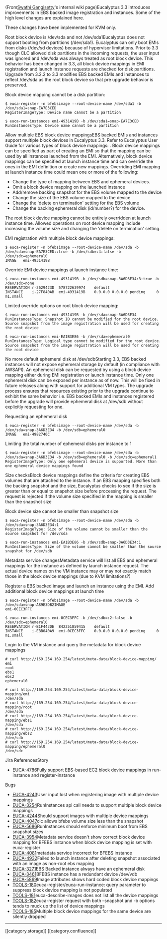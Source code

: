 

(From[Swathi Gangisetty](https://eucalyptus.atlassian.net/wiki/display/~swathi)'s internal wiki page)Eucalyptus 3.3 introduces improvements in EBS backed image registration and instances. Some of the high level changes are explained here.



These changes have been implemented for KVM only.



Root block device is /dev/sda and not /dev/sda1Eucalyptus does not support booting from partitions (/dev/sda1). Eucalyptus can only boot EMIs from disks (/dev/sd devices) because of hypervisor limitations. Prior to 3.3 though CLC allowed disk partitions in the incoming requests, the user input was ignored and /dev/sda was always treated as root block device. This behavior has been changed in 3.3, all block device mappings in EMI registration and launch instance requests are checked for disk partitions. Upgrade from 3.2.2 to 3.3 modifies EBS backed EMIs and instances to reflect /dev/sda as the root block device so that pre upgrade behavior is preserved.

Block device mapping cannot be a disk partition:


```
$ euca-register -n bfebsimage --root-device-name /dev/sda1 -b /dev/sda1=snap-EA7E3CED
RegisterImageType: Device name cannot be a partition

$ euca-run-instances emi-4931419B -b /dev/sda1=snap-EA7E3CED
RunInstancesType: Device name cannot be a partition
```
Allow multiple EBS block device mappingsEBS backed EMIs and instances support multiple block devices in Eucalyptus 3.3. Refer to Eucalyptus User Guide for various types of block device mappings: _<Link to doc>_ . Block device mappings can be specified as part of creating an EMI so that the mapping can be used by all instances launched from the EMI. Alternatively, block device mappings can be specified at launch instance time and can override the ones in the EMI definition or create new mappings. Overriding EMI mapping at launch instance time could mean one or more of the following:


* Change the type of mapping between EBS and ephemeral devices.
* Omit a block device mapping on the launched instance
* Add/remove backing snapshot for the EBS volume mapped to the device
* Change the size of the EBS volume mapped to the device
* Change the 'delete on termination' setting for the EBS volume
* Change the backing ephemeral disk (id/number?) for the device.

The root block device mapping cannot be entirely overridden at launch instance time. Allowed operations on root device mapping include increasing the volume size and changing the 'delete on termination' setting.

EMI registration with multiple block device mappings:


```
$ euca-register -n bfebsimage --root-device-name /dev/sda -b /dev/sda=snap-EA7E3CED::true -b /dev/sdb=:4:false -b /dev/sdc=ephemeral0
IMAGE	emi-4931419B
```
Override EMI device mappings at launch instance time:


```
$ euca-run-instances emi-4931419B -b /dev/sdb=snap-3A6D3E34:3:true -b /dev/sdc=none
RESERVATION	r-3629423D	578722639974	default
INSTANCE	i-27F840AB	emi-4931419B	0.0.0.0	0.0.0.0	pending		0		m1.small
```
Limited override options on root block device mapping:


```
$ euca-run-instances emi-4931419B -b /dev/sda=snap-3A6D3E34
RunInstancesType: Snapshot ID cannot be modified for the root device. Source snapshot from the image registration will be used for creating the root device

$ euca-run-instances emi-EA1B3E86 -b /dev/sda=ephemeral0
RunInstancesType: Logical type cannot be modified for the root device. Source snapshot from the image registration will be used for creating the root device
```
No more default ephemeral disk at /dev/sdbStarting 3.3, EBS backed instances will not expose ephemeral storage by default (in compliance with AWSAPI). An ephemeral disk can be requested by using a block device mapping either during EMI registration or launch instance time. Only one ephemeral disk can be exposed per instance as of now. This will be fixed in future releases along with support for additional VM types. The upgrade process ensures that resources existing prior to the upgrade continue to exhibit the same behavior i.e. EBS backed EMIs and instances registered before the upgrade will provide ephemeral disk at /dev/sdb without explicitly requesting for one.

Requesting an ephemeral disk


```
$ euca-register -n bfebsimage --root-device-name /dev/sda -b /dev/sda=snap-3A6D3E34 -b /dev/sdb=ephemeral0
IMAGE	emi-4982740C
```
Limiting the total number of ephemeral disks per instance to 1


```
$ euca-register -n bfebsimage --root-device-name /dev/sda -b /dev/sda=snap-3A6D3E34 -b /dev/sdb=ephemeral0 -b /dev/sdc=ephemeral1
RegisterImageType: Only one ephemeral device is supported. More than one ephemeral device mappings found
```
Size checksBlock device mappings define the criteria for creating EBS volumes that are attached to the instance. If an EBS mapping specifies both the backing snapshot and the size, Eucalyptus checks to see if the size is greater than or equal to snapshot size before processing the request. The request is rejected if the volume size specified in the mapping is smaller than the snapshot size

Block device size cannot be smaller than snapshot size


```
$ euca-register -n bfebsimage --root-device-name /dev/sda -b /dev/sda=snap-3A6D3E34:1
RegisterImageType: Size of the volume cannot be smaller than the source snapshot for /dev/sda

$ euca-run-instances emi-EA1B3E86 -b /dev/sdb=snap-3A6D3E34:1
RunInstancesType: Size of the volume cannot be smaller than the source snapshot for /dev/sdb
```
Metadata service changesMetadata service will list all EBS and ephemeral mappings for the instance as defined by launch instance request. The actual device names on the VM instance may or may not exactly match those in the block device mappings (due to KVM limitations?)

Register a EBS backed image and launch an instance using the EMI. Add additional block device mappings at launch time


```
$ euca-register -n bfebsimage --root-device-name /dev/sda -b /dev/sda=snap-A89E3DB2IMAGE	
emi-0CEC3FFC

$ euca-run-instances emi-0CEC3FFC -b /dev/sdb=:2:false -b /dev/sdc=ephemeral0
RESERVATION	r-B1F443DE	842251859415	default
INSTANCE	i-EBB040A9	emi-0CEC3FFC	0.0.0.0	0.0.0.0	pending		0		m1.small	
```
Login to the VM instance and query the metadata for block device mappings


```
# curl http://169.254.169.254/latest/meta-data/block-device-mapping/
emi
root
ebs1
ebs2
ephemeral0

# curl http://169.254.169.254/latest/meta-data/block-device-mapping/emi
/dev/sda
# curl http://169.254.169.254/latest/meta-data/block-device-mapping/root
/dev/sda
# curl http://169.254.169.254/latest/meta-data/block-device-mapping/ebs1
/dev/sda
# curl http://169.254.169.254/latest/meta-data/block-device-mapping/ebs2
/dev/sdb
# curl http://169.254.169.254/latest/meta-data/block-device-mapping/ephemeral0
/dev/sdc
```
Jira ReferencesStory
* [EUCA-4786](https://eucalyptus.atlassian.net/browse/EUCA-4786)Fully support EBS-based EC2 block device mappings in run-instance and register-instance

Bugs
* [EUCA-4243](https://eucalyptus.atlassian.net/browse/EUCA-4243)User input lost when registering image with multiple device mappings
* [EUCA-3254](https://eucalyptus.atlassian.net/browse/EUCA-3254)RunInstances api call needs to support multiple block device mappings
* [EUCA-4244](https://eucalyptus.atlassian.net/browse/EUCA-4244)Should support images with multiple device mappings
* [EUCA-4047](https://eucalyptus.atlassian.net/browse/EUCA-4047)clc allows bfebs volume size less than the snapshot
* [EUCA-5686](https://eucalyptus.atlassian.net/browse/EUCA-5686)RunInstances should enforce minimum boot from EBS snapshot sizes
* [EUCA-3954](https://eucalyptus.atlassian.net/browse/EUCA-3954)Metadata service doesn't show correct block device mapping for BFEBS instance when block device mapping is set with euca-register
* [EUCA-4081](https://eucalyptus.atlassian.net/browse/EUCA-4081)metadata service incorrect for BFEBS instance
* [EUCA-4932](https://eucalyptus.atlassian.net/browse/EUCA-4932)Failed to launch instance after deleting snapshot associated with an image as non-root ebs mapping
* [EUCA-3271](https://eucalyptus.atlassian.net/browse/EUCA-3271)EBS Backed instance always have an ephemeral disk
* [EUCA-3461](https://eucalyptus.atlassian.net/browse/EUCA-3461)BFEBS instance has a redundant device /dev/vdb
* [EUCA-5869](https://eucalyptus.atlassian.net/browse/EUCA-5869)Image attributes shows hard coded block device mappings
* [TOOLS-180](https://eucalyptus.atlassian.net/browse/TOOLS-180)euca-register/euca-run-instance: query parameter to suppress block device mapping is not populated
* [TOOLS-181](https://eucalyptus.atlassian.net/browse/TOOLS-181)euca-describe-images does not list all the device mappings
* [TOOLS-182](https://eucalyptus.atlassian.net/browse/TOOLS-182)euca-register request with both –snapshot and -b options tends to muck up the list of device mappings
* [TOOLS-185](https://eucalyptus.atlassian.net/browse/TOOLS-185)Multiple block device mappings for the same device are silently dropped



*****

[[category.storage]] 
[[category.confluence]] 
